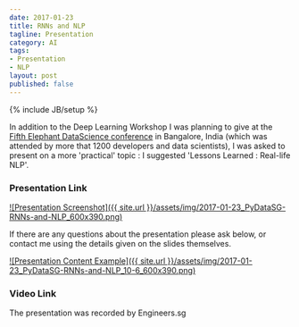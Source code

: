 ```yaml
---
date: 2017-01-23
title: RNNs and NLP
tagline: Presentation
category: AI
tags:
- Presentation
- NLP
layout: post
published: false
---
```

{% include JB/setup %}


In addition to the Deep Learning Workshop I was planning to give at 
the [Fifth Elephant DataScience conference](https://fifthelephant.in/2016/) in Bangalore, India 
(which was attended by more that 1200 developers and data scientists),
I was asked to present on a more 'practical' topic : I suggested 'Lessons Learned : Real-life NLP'.



### Presentation Link

<a href="http://redcatlabs.com/2017-01-23_PyDataSG_RNNs-for-NLP/" target="_blank">
![Presentation Screenshot]({{ site.url }}/assets/img/2017-01-23_PyDataSG-RNNs-and-NLP_600x390.png)
</a>

If there are any questions about the presentation please ask below, 
or contact me using the details given on the slides themselves.

<a href="http://redcatlabs.com/2017-01-23_PyDataSG_RNNs-for-NLP/#/10/6" target="_blank">
![Presentation Content Example]({{ site.url }}/assets/img/2017-01-23_PyDataSG-RNNs-and-NLP_10-6_600x390.png)
</a>


### Video Link

The presentation was recorded by Engineers.sg



